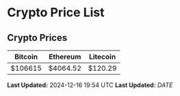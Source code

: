 # Crypto Price List

## Crypto Prices
| Bitcoin | Ethereum | Litecoin |
| ------- | -------- | -------- |
| $106615 | $4064.52 | $120.29 |
**Last Updated:** 2024-12-16 19:54 UTC
**Last Updated:** $DATE$
